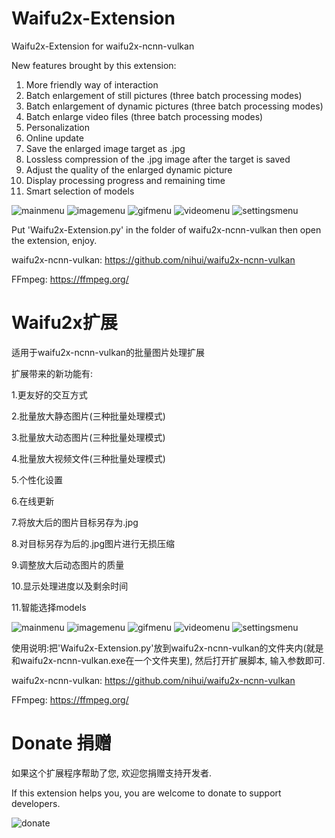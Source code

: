 # Waifu2x-Extension
Waifu2x-Extension for waifu2x-ncnn-vulkan

New features brought by this extension:
1. More friendly way of interaction
2. Batch enlargement of still pictures (three batch processing modes)
3. Batch enlargement of dynamic pictures (three batch processing modes)
4. Batch enlarge video files (three batch processing modes)
5. Personalization
6. Online update
7. Save the enlarged image target as .jpg
8. Lossless compression of the .jpg image after the target is saved
9. Adjust the quality of the enlarged dynamic picture
10. Display processing progress and remaining time
11. Smart selection of models

![mainmenu](/screenshot/mainmenu.png)
![imagemenu](/screenshot/imagemenu.png)
![gifmenu](/screenshot/gifmenu.png)
![videomenu](/screenshot/videomenu.png)
![settingsmenu](/screenshot/settingsmenu.png)

Put 'Waifu2x-Extension.py' in the folder of waifu2x-ncnn-vulkan then open the extension, enjoy.

waifu2x-ncnn-vulkan:
https://github.com/nihui/waifu2x-ncnn-vulkan

FFmpeg:
https://ffmpeg.org/

# Waifu2x扩展
适用于waifu2x-ncnn-vulkan的批量图片处理扩展

扩展带来的新功能有:

1.更友好的交互方式

2.批量放大静态图片(三种批量处理模式)

3.批量放大动态图片(三种批量处理模式)

4.批量放大视频文件(三种批量处理模式)

5.个性化设置

6.在线更新

7.将放大后的图片目标另存为.jpg

8.对目标另存为后的.jpg图片进行无损压缩

9.调整放大后动态图片的质量

10.显示处理进度以及剩余时间

11.智能选择models

![mainmenu](/screenshot/mainmenu.png)
![imagemenu](/screenshot/imagemenu.png)
![gifmenu](/screenshot/gifmenu.png)
![videomenu](/screenshot/videomenu.png)
![settingsmenu](/screenshot/settingsmenu.png)

使用说明:把'Waifu2x-Extension.py'放到waifu2x-ncnn-vulkan的文件夹内(就是和waifu2x-ncnn-vulkan.exe在一个文件夹里), 然后打开扩展脚本, 输入参数即可.

waifu2x-ncnn-vulkan:
https://github.com/nihui/waifu2x-ncnn-vulkan

FFmpeg: 
https://ffmpeg.org/

# Donate 捐赠

如果这个扩展程序帮助了您, 欢迎您捐赠支持开发者.

If this extension helps you, you are welcome to donate to support developers.

![donate](/donate.jpg)
